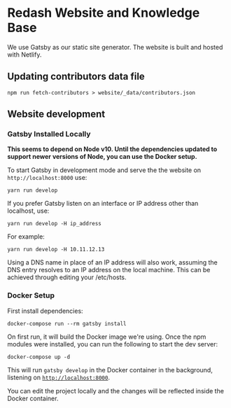 # Redash Website and Knowledge Base

We use Gatsby as our static site generator. The website is built and hosted with Netlify.

## Updating contributors data file

```
npm run fetch-contributors > website/_data/contributors.json
```

## Website development

### Gatsby Installed Locally


**This seems to depend on Node v10. Until the dependencies updated to support newer versions of Node, you can use the Docker setup.**

To start Gatsby in development mode and serve the the website on `http://localhost:8000` use:

```
yarn run develop
```

If you prefer Gatsby listen on an interface or IP address other than localhost, use:

```
yarn run develop -H ip_address
```

For example:

```
yarn run develop -H 10.11.12.13
```

Using a DNS name in place of an IP address will also work, assuming the DNS entry resolves
to an IP address on the local machine.  This can be achieved through editing your /etc/hosts.

### Docker Setup

First install dependencies:

```
docker-compose run --rm gatsby install
```

On first run, it will build the Docker image we're using. Once the npm modules were installed, you can run the following to start the dev server:

```
docker-compose up -d
```

This will run `gatsby develop` in the Docker container in the background, listening on [`http://localhost:8000`](http://localhost:8000).

You can edit the project locally and the changes will be reflected inside the Docker container.
